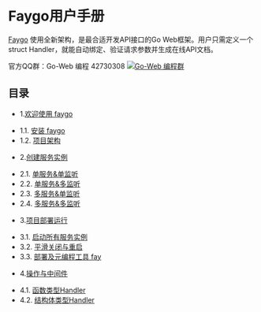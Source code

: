 # Faygo用户手册

[Faygo](https://github.com/henrylee2cn/faygo) 使用全新架构，是最合适开发API接口的Go Web框架。用户只需定义一个struct Handler，就能自动绑定、验证请求参数并生成在线API文档。

官方QQ群：Go-Web 编程 42730308    [![Go-Web 编程群](http://pub.idqqimg.com/wpa/images/group.png)](http://jq.qq.com/?_wv=1027&k=fzi4p1)

## 目录

* 1.[欢迎使用 faygo](zh/01.00.md)
 - 1.1. [安装 faygo](zh/01.01.md)
 - 1.2. [项目架构](zh/01.02.md)

* 2.[创建服务实例](zh/02.00.md)
 - 2.1. [单服务&单监听](zh/02.01.md)
 - 2.2. [单服务&多监听](zh/02.02.md)
 - 2.3. [多服务&单监听](zh/02.03.md)
 - 2.4. [多服务&多监听](zh/02.04.md)

* 3.[项目部署运行](zh/03.00.md)
 - 3.1. [启动所有服务实例](zh/03.01.md)
 - 3.2. [平滑关闭与重启](zh/03.02.md)
 - 3.3. [部署及元编程工具 fay](zh/03.03.md)

* 4.[操作与中间件](zh/04.00.md)
 - 4.1. [函数类型Handler](zh/04.01.md)
 - 4.2. [结构体类型Handler](zh/04.02.md)
